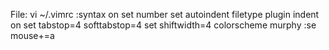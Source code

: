 File: vi ~/.vimrc
:syntax on
set number
set autoindent
filetype plugin indent on
set tabstop=4 softtabstop=4
set shiftwidth=4
colorscheme murphy
:se mouse+=a
